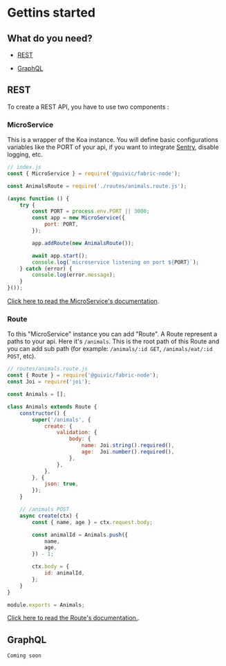# Gettins started

## What do you need?

- [REST](#rest)

- [GraphQL](#graphql)

## REST

To create a REST API, you have to use two components :

### MicroService

This is a wrapper of the Koa instance.
You will define basic configurations variables like the PORT of your api, if you want to integrate [Sentry](https://github.com/getsentry/sentry), disable logging, etc.

```javascript
// index.js
const { MicroService } = require('@guivic/fabric-node');

const AnimalsRoute = require('./routes/animals.route.js');

(async function () {
    try {
        const PORT = process.env.PORT || 3000;
        const app = new MicroService({
            port: PORT,
        });

        app.addRoute(new AnimalsRoute());

        await app.start();
        console.log(`microservice listening on port ${PORT}`);
    } catch (error) {
        console.log(error.message);
    }
}());
```

[Click here to read the MicroService's documentation](rest/microService.md).

### Route

To this "MicroService" instance you can add "Route".
A Route represent a paths to your api. Here it's ```/animals```.
This is the root path of this Route and you can add sub path (for example: ```/animals/:id GET```, ```/animals/eat/:id POST```, etc).

```javascript
// routes/animals.route.js
const { Route } = require('@guivic/fabric-node');
const Joi = require('joi');

const Animals = [];

class Animals extends Route {
    constructor() {
        super('/animals', {
            create: {
                validation: {
                    body: {
                        name: Joi.string().required(),
                        age:  Joi.number().required(),
                    },
                },
            },
        }, {
            json: true,
        });
    }

    // /animals POST
    async create(ctx) {
        const { name, age } = ctx.request.body;

        const animalId = Animals.push({
            name,
            age,
        }) - 1;

        ctx.body = {
            id: animalId,
        };
    }
}

module.exports = Animals;

```

[Click here to read the Route's documentation.](rest/route.md).

## GraphQL

```Coming soon```